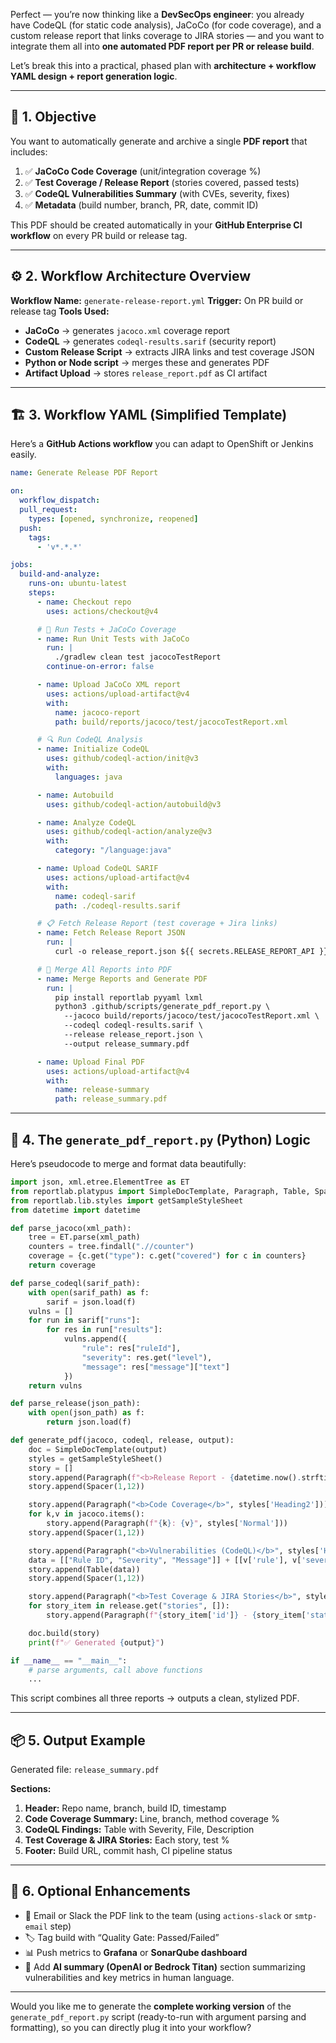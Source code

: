 Perfect — you’re now thinking like a **DevSecOps engineer**:
you already have CodeQL (for static code analysis), JaCoCo (for code coverage), and a custom release report that links coverage to JIRA stories — and you want to integrate them all into **one automated PDF report per PR or release build**.

Let’s break this into a practical, phased plan with **architecture + workflow YAML design + report generation logic**.

---

## 🧩 1. **Objective**

You want to automatically generate and archive a single **PDF report** that includes:

1. ✅ **JaCoCo Code Coverage** (unit/integration coverage %)
2. ✅ **Test Coverage / Release Report** (stories covered, passed tests)
3. ✅ **CodeQL Vulnerabilities Summary** (with CVEs, severity, fixes)
4. ✅ **Metadata** (build number, branch, PR, date, commit ID)

This PDF should be created automatically in your **GitHub Enterprise CI workflow** on every PR build or release tag.

---

## ⚙️ 2. **Workflow Architecture Overview**

**Workflow Name:** `generate-release-report.yml`
**Trigger:** On PR build or release tag
**Tools Used:**

* **JaCoCo** → generates `jacoco.xml` coverage report
* **CodeQL** → generates `codeql-results.sarif` (security report)
* **Custom Release Script** → extracts JIRA links and test coverage JSON
* **Python or Node script** → merges these and generates PDF
* **Artifact Upload** → stores `release_report.pdf` as CI artifact

---

## 🏗️ 3. **Workflow YAML (Simplified Template)**

Here’s a **GitHub Actions workflow** you can adapt to OpenShift or Jenkins easily.

```yaml
name: Generate Release PDF Report

on:
  workflow_dispatch:
  pull_request:
    types: [opened, synchronize, reopened]
  push:
    tags:
      - 'v*.*.*'

jobs:
  build-and-analyze:
    runs-on: ubuntu-latest
    steps:
      - name: Checkout repo
        uses: actions/checkout@v4

      # 🧪 Run Tests + JaCoCo Coverage
      - name: Run Unit Tests with JaCoCo
        run: |
          ./gradlew clean test jacocoTestReport
        continue-on-error: false

      - name: Upload JaCoCo XML report
        uses: actions/upload-artifact@v4
        with:
          name: jacoco-report
          path: build/reports/jacoco/test/jacocoTestReport.xml

      # 🔍 Run CodeQL Analysis
      - name: Initialize CodeQL
        uses: github/codeql-action/init@v3
        with:
          languages: java

      - name: Autobuild
        uses: github/codeql-action/autobuild@v3

      - name: Analyze CodeQL
        uses: github/codeql-action/analyze@v3
        with:
          category: "/language:java"

      - name: Upload CodeQL SARIF
        uses: actions/upload-artifact@v4
        with:
          name: codeql-sarif
          path: ./codeql-results.sarif

      # 📋 Fetch Release Report (test coverage + Jira links)
      - name: Fetch Release Report JSON
        run: |
          curl -o release_report.json ${{ secrets.RELEASE_REPORT_API }}

      # 🧾 Merge All Reports into PDF
      - name: Merge Reports and Generate PDF
        run: |
          pip install reportlab pyyaml lxml
          python3 .github/scripts/generate_pdf_report.py \
            --jacoco build/reports/jacoco/test/jacocoTestReport.xml \
            --codeql codeql-results.sarif \
            --release release_report.json \
            --output release_summary.pdf

      - name: Upload Final PDF
        uses: actions/upload-artifact@v4
        with:
          name: release-summary
          path: release_summary.pdf
```

---

## 🧠 4. **The `generate_pdf_report.py` (Python) Logic**

Here’s pseudocode to merge and format data beautifully:

```python
import json, xml.etree.ElementTree as ET
from reportlab.platypus import SimpleDocTemplate, Paragraph, Table, Spacer
from reportlab.lib.styles import getSampleStyleSheet
from datetime import datetime

def parse_jacoco(xml_path):
    tree = ET.parse(xml_path)
    counters = tree.findall(".//counter")
    coverage = {c.get("type"): c.get("covered") for c in counters}
    return coverage

def parse_codeql(sarif_path):
    with open(sarif_path) as f:
        sarif = json.load(f)
    vulns = []
    for run in sarif["runs"]:
        for res in run["results"]:
            vulns.append({
                "rule": res["ruleId"],
                "severity": res.get("level"),
                "message": res["message"]["text"]
            })
    return vulns

def parse_release(json_path):
    with open(json_path) as f:
        return json.load(f)

def generate_pdf(jacoco, codeql, release, output):
    doc = SimpleDocTemplate(output)
    styles = getSampleStyleSheet()
    story = []
    story.append(Paragraph(f"<b>Release Report - {datetime.now().strftime('%Y-%m-%d')}</b>", styles['Title']))
    story.append(Spacer(1,12))

    story.append(Paragraph("<b>Code Coverage</b>", styles['Heading2']))
    for k,v in jacoco.items():
        story.append(Paragraph(f"{k}: {v}", styles['Normal']))
    story.append(Spacer(1,12))

    story.append(Paragraph("<b>Vulnerabilities (CodeQL)</b>", styles['Heading2']))
    data = [["Rule ID", "Severity", "Message"]] + [[v['rule'], v['severity'], v['message']] for v in codeql]
    story.append(Table(data))
    story.append(Spacer(1,12))

    story.append(Paragraph("<b>Test Coverage & JIRA Stories</b>", styles['Heading2']))
    for story_item in release.get("stories", []):
        story.append(Paragraph(f"{story_item['id']} - {story_item['status']} ({story_item['coverage']}%)", styles['Normal']))

    doc.build(story)
    print(f"✅ Generated {output}")

if __name__ == "__main__":
    # parse arguments, call above functions
    ...
```

This script combines all three reports → outputs a clean, stylized PDF.

---

## 📦 5. **Output Example**

Generated file: `release_summary.pdf`

**Sections:**

1. **Header:** Repo name, branch, build ID, timestamp
2. **Code Coverage Summary:** Line, branch, method coverage %
3. **CodeQL Findings:** Table with Severity, File, Description
4. **Test Coverage & JIRA Stories:** Each story, test %
5. **Footer:** Build URL, commit hash, CI pipeline status

---

## 🧩 6. **Optional Enhancements**

* 📧 Email or Slack the PDF link to the team (using `actions-slack` or `smtp-email` step)
* 🏷️ Tag build with “Quality Gate: Passed/Failed”
* 📊 Push metrics to **Grafana** or **SonarQube dashboard**
* 🧠 Add **AI summary (OpenAI or Bedrock Titan)** section summarizing vulnerabilities and key metrics in human language.

---

Would you like me to generate the **complete working version** of the `generate_pdf_report.py` script (ready-to-run with argument parsing and formatting), so you can directly plug it into your workflow?

